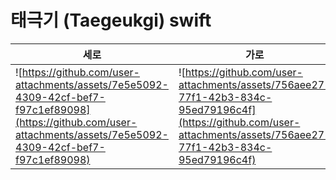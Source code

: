 # 태극기 (Taegeukgi) swift

세로|가로
-|-
![https://github.com/user-attachments/assets/7e5e5092-4309-42cf-bef7-f97c1ef89098](https://github.com/user-attachments/assets/7e5e5092-4309-42cf-bef7-f97c1ef89098)|![https://github.com/user-attachments/assets/756aee27-77f1-42b3-834c-95ed79196c4f](https://github.com/user-attachments/assets/756aee27-77f1-42b3-834c-95ed79196c4f)
